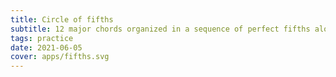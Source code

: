 ```yaml
---
title: Circle of fifths
subtitle: 12 major chords organized in a sequence of perfect fifths along with their relative minors
tags: practice
date: 2021-06-05
cover: apps/fifths.svg
---
```


<chord-fifths />